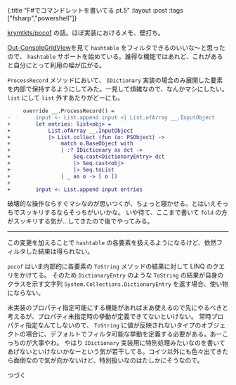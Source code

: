 {:title "F#でコマンドレットを書いてる pt.5"
:layout :post
:tags ["fsharp","powershell"]}

[krymtkts/pocof](https://github.com/krymtkts/pocof) の話。ほぼ実装におけるメモ、壁打ち。

[Out-ConsoleGridView](https://github.com/PowerShell/GraphicalTools)を見て `hashtable` をフィルタできるのいいな～と思ったので、 `hashtable` サポートを始めている。誰得な機能ではあれど、これがあると自分にとって利用の幅が広がる。

`ProcessRecord` メソッドにおいて、 `IDictionary` 実装の場合のみ展開した要素を内部で保持するようにしてみた。一見して煩雑なので、なんかマシにしたい。 `list` にして `list` 外すあたりがどーにも。

```diff
     override __.ProcessRecord() =
-        input <- List.append input <| List.ofArray __.InputObject
+        let entries: list<obj> =
+            List.ofArray __.InputObject
+            |> List.collect (fun (o: PSObject) ->
+                match o.BaseObject with
+                | :? IDictionary as dct ->
+                    Seq.cast<DictionaryEntry> dct
+                    |> Seq.cast<obj>
+                    |> Seq.toList
+                | _ as o -> [ o ])
+
+        input <- List.append input entries
```

破壊的な操作ならすぐマシなのが思いつくが、ちょっと寝かせる。とはいえそっちでスッキリするならそっちがいいかな。
いや待て、ここまで書いて `fold` の方がスッキリする気が...してきたので後でやってみる。

---

この変更を加えることで `hashtable` の各要素を扱えるようになるけど、依然フィルタした結果は得られない。

`pocof` はいま内部的に各要素の `ToString` メソッドの結果に対して LINQ のクエリをかけてる。
そのため `DictionaryEntry` のような `ToString` の結果が自身のクラスを示す文字列 `System.Collections.DictionaryEntry` を返す場合、使い物にならない。

未実装のプロパティ指定可能にする機能があればまあ使えるので先にやるべきと考えるが、プロパティ未指定時の挙動が定義できてないといけない。
常時プロパティ指定なんてしないので、 `ToString` に値が反映されないタイプのオブジェクトの場合に、デフォルトでフィルタ可能な挙動を定義する必要がある。あーこっちのが大事やわ。
やはり `IDictionary` 実装用に特別処理みたいなのを書いてあげないといけないかなーという気が若干してる。コイツ以外にも色々出てきたら面倒なので気が向かないけど、特別扱いなのはたしかにそうなので。

つづく
